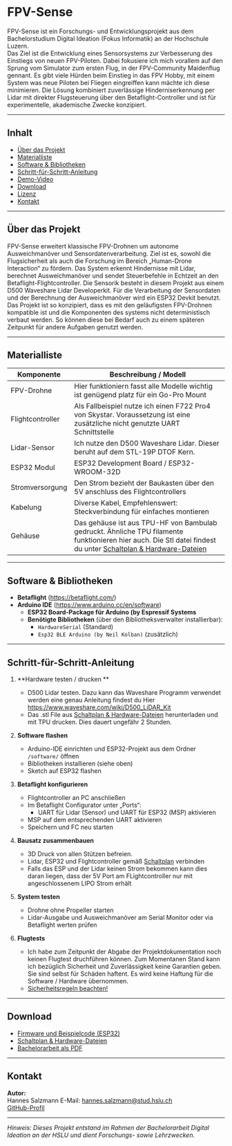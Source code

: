 # FPV-Sense

FPV-Sense ist ein Forschungs- und Entwicklungsprojekt aus dem Bachelorstudium Digital Ideation (Fokus Informatik) an der Hochschule Luzern.  
Das Ziel ist die Entwicklung eines Sensorsystems zur Verbesserung des Einstiegs von neuen FPV-Piloten. Dabei fokusiere ich mich vorallem auf den Sprung vom Simulator zum ersten Flug, in der FPV-Community Maidenflug gennant.
Es gibt viele Hürden beim Einstieg in das FPV Hobby, mit einem System was neue Piloten bei Fliegen eingreiffen kann mächte ich diese minimieren.
Die Lösung kombiniert zuverlässige Hinderniserkennung per Lidar mit direkter Flugsteuerung über den Betaflight-Controller und ist für experimentelle, akademische Zwecke konzipiert.

---

## Inhalt

- [Über das Projekt](#über-das-projekt)
- [Materialliste](#materialliste)
- [Software & Bibliotheken](#software--bibliotheken)
- [Schritt-für-Schritt-Anleitung](#schritt-für-schritt-anleitung)
- [Demo-Video](#demo-video)
- [Download](#download)
- [Lizenz](#lizenz)
- [Kontakt](#kontakt)

---

## Über das Projekt

FPV-Sense erweitert klassische FPV-Drohnen um autonome Ausweichmanöver und Sensordatenverarbeitung. 
Ziel ist es, sowohl die Flugsicherheit als auch die Forschung im Bereich „Human-Drone Interaction“ zu fördern.
Das System erkennt Hindernisse mit Lidar, berechnet Ausweichmanöver und sendet Steuerbefehle in Echtzeit an den Betaflight-Flightcontroller. 
Die Sensorik besteht in diesem Projekt aus einem D500 Waveshare Lidar Developerkit. Für die Verarbeitung der Sensordaten und der Berechnung der Ausweichmanöver wird ein ESP32 Devkit benutzt.
Das Projekt ist so konzipiert, dass es mit den geläufigsten FPV-Drohnen kompatible ist und die Komponenten des systems nicht deterministisch verbaut werden. So können diese bei Bedarf auch zu einem späteren Zeitpunkt für andere Aufgaben genutzt werden.


---

## Materialliste

| Komponente                | Beschreibung / Modell                  |
|---------------------------|----------------------------------------|
| FPV-Drohne                | Hier funktioniern fasst alle Modelle wichtig ist genügend platz für ein Go-Pro Mount |
| Flightcontroller          | Als Fallbeispiel nutze ich einen F722 Pro4 von Skystar. Voraussetzung ist eine zusätzliche nicht genutzte UART Schnittstelle |
| Lidar-Sensor              | Ich nutze den D500 Waveshare Lidar. Dieser beruht auf dem STL-19P DTOF Kern. |
| ESP32 Modul               | ESP32 Development Board / ESP32-WROOM-32D|
| Stromversorgung           | Den Strom bezieht der Baukasten über den 5V anschluss des Flightcontrollers |
| Kabelung                  | Diverse Kabel, Empfehlenswert: Steckverbindung für einfaches montieren |
| Gehäuse                   | Das gehäuse ist aus TPU-HF von Bambulab gedruckt. Ähnliche TPU filamente funktionieren hier auch. Die Stl datei findest du unter [Schaltplan & Hardware-Dateien](./hardware/) |

---

## Software & Bibliotheken

- **Betaflight** (https://betaflight.com/)
- **Arduino IDE** (https://www.arduino.cc/en/software)
  - **ESP32 Board-Package für Arduino (by Espressif Systems**  
  - **Benötigte Bibliotheken** (über den Bibliotheksverwalter installierbar):
    - `HardwareSerial` (Standard)
    - `Esp32 BLE Arduino (by Neil Kolban)` (zusätzlich)


---

## Schritt-für-Schritt-Anleitung

1. **Hardware testen / drucken **
    - D500 Lidar testen. Dazu kann das Waveshare Programm verwendet werden eine genau Anleitung findest du Hier https://www.waveshare.com/wiki/D500_LiDAR_Kit
    - Das .stl File aus [Schaltplan & Hardware-Dateien](./hardware/) herunterladen und mit TPU drucken. Dies dauert ungefähr 2 Stunden. 
    
2. **Software flashen**
    - Arduino-IDE einrichten und ESP32-Projekt aus dem Ordner `/software/` öffnen
    - Bibliotheken installieren (siehe oben)
    - Sketch auf ESP32 flashen

3. **Betaflight konfigurieren**
    - Flightcontroller an PC anschließen
    - Im Betaflight Configurator unter „Ports“:
        - UART für Lidar (Sensor) und UART für ESP32 (MSP) aktivieren
    - MSP auf dem entsprechenden UART aktivieren
    - Speichern und FC neu starten

4. **Bausatz zusammenbauen**
    - 3D Druck von allen Stützen befreien.
    - Lidar, ESP32 und Flightcontroller gemäß [Schaltplan](#) verbinden
    - Falls das ESP und der Lidar keinen Strom bekommen kann dies daran liegen, dass der 5V Port am FLightcontroller nur mit angeschlossenem LIPO Strom erhält

5. **System testen**
    - Drohne ohne Propeller starten
    - Lidar-Ausgabe und Ausweichmanöver am Serial Monitor oder via Betaflight werten prüfen

6. **Flugtests**
    - Ich habe zum Zeitpunkt der Abgabe der Projektdokumentation noch keinen Flugtest druchführen können. Zum Momentanen Stand kann ich bezüglich Sicherheit und Zuverlässigkeit keine Garantien geben. Sie sind selbst für Schäden haftent. Es wird keine Haftung für die Software / Hardware übernommen. 
    - [Sicherheitsregeln beachten!](https://www.bazl.admin.ch/bazl/de/home/drohnen/open1.html)

---

## Download

- [Firmware und Beispielcode (ESP32)](./software/)
- [Schaltplan & Hardware-Dateien](./hardware/)
- [Bachelorarbeit als PDF](./docs/Bachelorarbeit_FPVSense.pdf)

---

## Kontakt

**Autor:**  
Hannes Salzmann
E-Mail: hannes.salzmann@stud.hslu.ch  
[GitHub-Profil](https://github.com/Zytnah)

---

*Hinweis: Dieses Projekt entstand im Rahmen der Bachelorarbeit Digital Ideation an der HSLU und dient Forschungs- sowie Lehrzwecken.*
